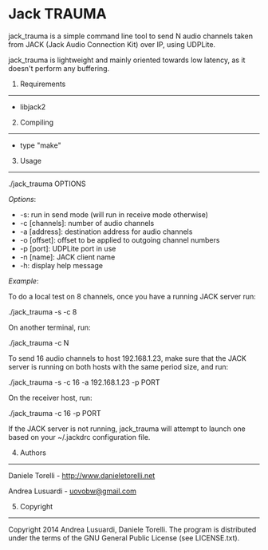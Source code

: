 Jack TRAUMA
===========

jack\_trauma is a simple command line tool to send N audio channels taken from
JACK (Jack Audio Connection Kit) over IP, using UDPLite.

jack\_trauma is lightweight and mainly oriented towards low latency, as it 
doesn't perform any buffering.


1. Requirements
---------------

* libjack2


2. Compiling
------------

* type "make"


3. Usage
--------

./jack\_trauma OPTIONS

*Options*:

* -s: run in send mode (will run in receive mode otherwise)
* -c [channels]: number of audio channels
* -a [address]: destination address for audio channels
* -o [offset]: offset to be applied to outgoing channel numbers
* -p [port]: UDPLite port in use
* -n [name]: JACK client name
* -h: display help message

*Example*:

To do a local test on 8 channels, once you have a running JACK server run:

./jack\_trauma -s -c 8

On another terminal, run:

./jack\_trauma -c N

To send 16 audio channels to host 192.168.1.23, make sure that the JACK
server is running on both hosts with the same period size, and run:

./jack\_trauma -s -c 16 -a 192.168.1.23 -p PORT

On the receiver host, run:

./jack\_trauma -c 16 -p PORT

If the JACK server is not running, jack\_trauma will attempt to launch one
based on your ~/.jackdrc configuration file.


4. Authors
----------

Daniele Torelli - http://www.danieletorelli.net

Andrea Lusuardi - uovobw@gmail.com 


5. Copyright
------------

Copyright 2014 Andrea Lusuardi, Daniele Torelli. 
The program is distributed under the terms of the GNU General Public License
(see LICENSE.txt).

